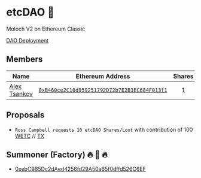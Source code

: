 # etcDAO 🌱
Moloch V2 on Ethereum Classic

[DAO Deployment](https://blockscout.com/etc/mainnet/address/0x7998eb3d2236e5e41016ac057943cf01b08fc078/transactions)

## Members
| Name | Ethereum Address | Shares | 
|----------|:-------------:| :-------------:|
| [Alex Tsankov](https://twitter.com/antsankov) | [`0xB460ce2C10d959251792D72b7E2B3EC684F013f1`](https://blockscout.com/etc/mainnet/address/0xB460ce2C10d959251792D72b7E2B3EC684F013f1) | 1 |

## Proposals

- `Ross Campbell requests 10 etcDAO Shares/Loot` with contribution of 100 [WETC](0x512b7c2ca3dd370d84f7cbc363185fab9e4b7faf) // [TX](https://blockscout.com/etc/mainnet/address/0x7998eb3d2236e5e41016ac057943cf01b08fc078/tokens/0x512b7c2ca3dd370d84f7cbc363185fab9e4b7faf/token_transfers)

## Summoner (Factory) 🔥 👹 🔥 

- [0xebC9B5Dc2dAed4256fd29A50a65f0dffd526C6EF](https://blockscout.com/etc/mainnet/address/0xebc9b5dc2daed4256fd29a50a65f0dffd526c6ef)

